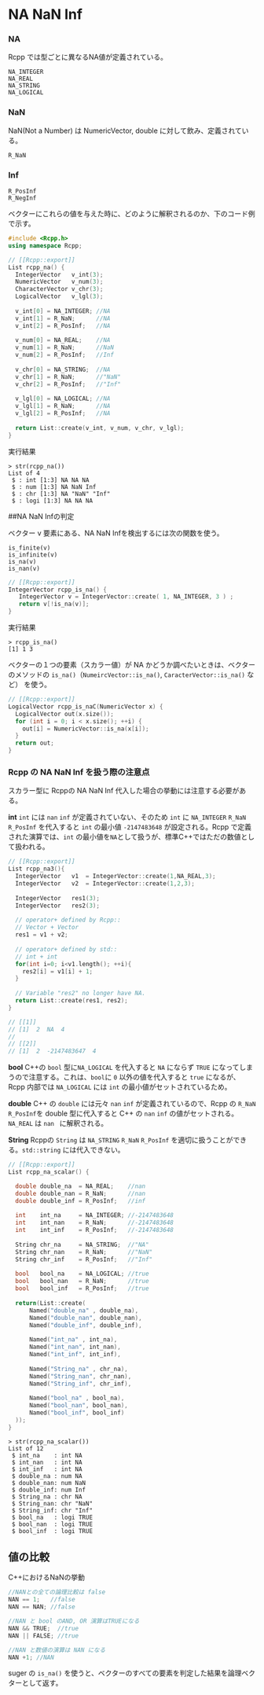 # NA NaN Inf


### NA

Rcpp では型ごとに異なるNA値が定義されている。

```
NA_INTEGER
NA_REAL
NA_STRING
NA_LOGICAL
```

### NaN

NaN(Not a Number) は NumericVector, double に対して飲み、定義されている。

```
R_NaN
```

### Inf

```
R_PosInf
R_NegInf
```

ベクターにこれらの値を与えた時に、どのように解釈されるのか、下のコード例で示す。

```cpp
#include <Rcpp.h>
using namespace Rcpp;

// [[Rcpp::export]]
List rcpp_na() {
  IntegerVector   v_int(3);
  NumericVector   v_num(3);
  CharacterVector v_chr(3);
  LogicalVector   v_lgl(3);
  
  v_int[0] = NA_INTEGER; //NA
  v_int[1] = R_NaN;      //NA
  v_int[2] = R_PosInf;   //NA
  
  v_num[0] = NA_REAL;    //NA
  v_num[1] = R_NaN;      //NaN
  v_num[2] = R_PosInf;   //Inf
  
  v_chr[0] = NA_STRING;  //NA
  v_chr[1] = R_NaN;      //"NaN"
  v_chr[2] = R_PosInf;   //"Inf"
  
  v_lgl[0] = NA_LOGICAL; //NA
  v_lgl[1] = R_NaN;      //NA
  v_lgl[2] = R_PosInf;   //NA
  
  return List::create(v_int, v_num, v_chr, v_lgl);
}
```

実行結果
```
> str(rcpp_na())
List of 4
 $ : int [1:3] NA NA NA
 $ : num [1:3] NA NaN Inf
 $ : chr [1:3] NA "NaN" "Inf"
 $ : logi [1:3] NA NA NA
```





##NA NaN Infの判定

ベクター v 要素にある、NA NaN Infを検出するには次の関数を使う。

```
is_finite(v)
is_infinite(v)
is_na(v)
is_nan(v)
```

```cpp
// [[Rcpp::export]]
IntegerVector rcpp_is_na() {
   IntegerVector v = IntegerVector::create( 1, NA_INTEGER, 3 ) ;
   return v[!is_na(v)];
}
```
実行結果
```
> rcpp_is_na()
[1] 1 3
```


ベクターの１つの要素（スカラー値）が NA  かどうか調べたいときは、ベクターのメソッドの `is_na()`（`NumeircVector::is_na()`, `CaracterVector::is_na()` など） を使う。

```cpp
// [[Rcpp::export]]
LogicalVector rcpp_is_naC(NumericVector x) {
  LogicalVector out(x.size());
  for (int i = 0; i < x.size(); ++i) {
    out[i] = NumericVector::is_na(x[i]);
  }
  return out;
}
```




### Rcpp の NA NaN Inf を扱う際の注意点

スカラー型に Rcppの NA NaN Inf 代入した場合の挙動には注意する必要がある。

**int**
`int` には `nan` `inf` が定義されていない、そのため `int` に `NA_INTEGER` `R_NaN` `R_PosInf` を代入すると `int` の最小値 `-2147483648` が設定される。Rcpp で定義された演算では、`int` の最小値を`NA`として扱うが、標準C++ではただの数値として扱われる。

```cpp
// [[Rcpp::export]]
List rcpp_na3(){
  IntegerVector   v1  = IntegerVector::create(1,NA_REAL,3);
  IntegerVector   v2  = IntegerVector::create(1,2,3);
  
  IntegerVector   res1(3);
  IntegerVector   res2(3);
  
  // operator+ defined by Rcpp::
  // Vector + Vector 
  res1 = v1 + v2;
  
  // operator+ defined by std::
  // int + int
  for(int i=0; i<v1.length(); ++i){
    res2[i] = v1[i] + 1;
  }
  
  // Variable "res2" no longer have NA.
  return List::create(res1, res2);
}

// [[1]]
// [1]  2  NA  4
// 
// [[2]]
// [1]  2  -2147483647  4
```


**bool**
C++の `bool` 型に`NA_LOGICAL` を代入すると `NA` にならず `TRUE` になってしまうので注意する。これは、`bool`に `0` 以外の値を代入すると `true` になるが、Rcpp 内部では `NA_LOGICAL` には `int` の最小値がセットされているため。


**double**
C++ の `double` には元々 `nan` `inf` が定義されているので、Rcpp の `R_NaN` `R_PosInf`を double 型に代入すると C++ の `nan` `inf` の値がセットされる。`NA_REAL` は `nan ` に解釈される。


**String**
Rcppの `String` は `NA_STRING` `R_NaN` `R_PosInf` を適切に扱うことができる。```std::string``` には代入できない。



```cpp
// [[Rcpp::export]]
List rcpp_na_scalar() {

  double double_na  = NA_REAL;    //nan
  double double_nan = R_NaN;      //nan
  double double_inf = R_PosInf;   //inf
  
  int    int_na     = NA_INTEGER; //-2147483648
  int    int_nan    = R_NaN;      //-2147483648
  int    int_inf    = R_PosInf;   //-2147483648
  
  String chr_na     = NA_STRING;  //"NA"
  String chr_nan    = R_NaN;      //"NaN"
  String chr_inf    = R_PosInf;   //"Inf"
  
  bool   bool_na    = NA_LOGICAL; //true
  bool   bool_nan   = R_NaN;      //true
  bool   bool_inf   = R_PosInf;   //true
  
  return(List::create(
      Named("double_na" , double_na),
      Named("double_nan", double_nan),
      Named("double_inf", double_inf),
      
      Named("int_na" , int_na),
      Named("int_nan", int_nan),
      Named("int_inf", int_inf),
      
      Named("String_na" , chr_na),
      Named("String_nan", chr_nan),
      Named("String_inf", chr_inf),
      
      Named("bool_na" , bool_na),
      Named("bool_nan", bool_nan),
      Named("bool_inf", bool_inf)
  ));
}

```

```
> str(rcpp_na_scalar())
List of 12
 $ int_na    : int NA
 $ int_nan   : int NA
 $ int_inf   : int NA
 $ double_na : num NA
 $ double_nan: num NaN
 $ double_inf: num Inf
 $ String_na : chr NA
 $ String_nan: chr "NaN"
 $ String_inf: chr "Inf"
 $ bool_na   : logi TRUE
 $ bool_nan  : logi TRUE
 $ bool_inf  : logi TRUE
```






## 値の比較

C++におけるNaNの挙動

```cpp
//NANとの全ての論理比較は false
NAN == 1;   //false
NAN == NAN; //false

//NAN と bool のAND, OR 演算はTRUEになる
NAN && TRUE;  //true
NAN || FALSE; //true

//NAN と数値の演算は NAN になる
NAN +1; //NAN
```





suger の `is_na()` を使うと、ベクターのすべての要素を判定した結果を論理ベクターとして返す。






